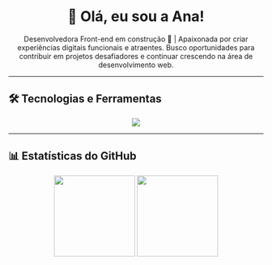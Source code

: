

<h1 align="center">👋 Olá, eu sou a Ana!</h1>

<p align="center">
Desenvolvedora Front-end em construção 🚀 |  Apaixonada por criar experiências digitais funcionais e atraentes.  
Busco oportunidades para contribuir em projetos desafiadores e continuar crescendo na área de desenvolvimento web.
</p>

---

## 🛠️ Tecnologias e Ferramentas
<p align="center">
  <img src="https://skillicons.dev/icons?i=html,css,js,ts,angular,github,git,figma" />
</p>

---

## 📊 Estatísticas do GitHub
<div align="center">
  <img height="160em" src="https://github-readme-stats.vercel.app/api?username=Ana-Sato&show_icons=true&theme=dracula&bg_color=ffffff&title_color=5c4dce&text_color=000000&icon_color=5c4dce&border_color=5c4dce" />
  <img height="160em" src="https://github-readme-stats.vercel.app/api/top-langs/?username=Ana-Sato&layout=compact&theme=dracula&bg_color=ffffff&title_color=5c4dce&text_color=000000&border_color=5c4dce" />
</div>




